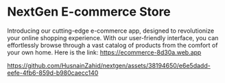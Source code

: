 # NextGen E-commerce Store

Introducing our cutting-edge e-commerce app, designed to revolutionize your online shopping experience. With our user-friendly interface, you can effortlessly browse through a vast catalog of products from the comfort of your own home.
Here is the link: https://ecommerce-8d30a.web.app

https://github.com/HusnainZahid/nextgen/assets/38194650/e6e5dadd-eefe-4fb6-859d-b980caecc140
